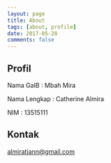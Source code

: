 ```yaml
---
layout: page
title: About
tags: [about, profile]
date: 2017-05-28
comments: false
---
```


## Profil
Nama GaIB       : Mbah Mira

Nama Lengkap    : Catherine Almira

NIM             : 13515111

## Kontak
[almiratjann@gmail.com](mailto:almiratjann@gmail.com)
